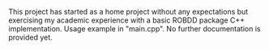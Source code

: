 This project has started as a home project without any expectations but exercising my academic experience with a basic ROBDD package C++ implementation. Usage example in "main.cpp". No further documentation is provided yet.
